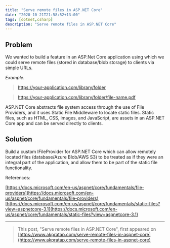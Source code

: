 ```yaml
---
title: "Serve remote files in ASP.NET Core"
date: "2020-10-21T21:58:52+13:00"
tags: [dotnet,csharp]
description: "Serve remote files in ASP.NET Core"
---
```


## Problem

We wanted to build a feature in an ASP.Net Core application using which we could serve remote files (stored in database/blob storage) to clients via simple URLs.

_Example._

>https://your-application.com/library/folder

>https://your-application.com/library/folder/file-name.pdf

ASP.NET Core abstracts file system access through the use of File Providers, and it uses Static File Middleware to locate static files. Static files, such as HTML, CSS, images, and JavaScript, are assets in an ASP.NET Core app and can be served directly to clients.

## Solution

Build a custom IFileProvider for ASP.NET Core which can allow remotely located files (database/Azure Blob/AWS S3) to be treated as if they were an integral part of the application, and allow them to be part of the static file functionality.

References:

[https://docs.microsoft.com/en-us/aspnet/core/fundamentals/file-providers](https://docs.microsoft.com/en-us/aspnet/core/fundamentals/file-providers)
 
[https://docs.microsoft.com/en-us/aspnet/core/fundamentals/static-files?view=aspnetcore-3.1](https://docs.microsoft.com/en-us/aspnet/core/fundamentals/static-files?view=aspnetcore-3.1)

---

>This post, "Serve remote files in ASP.NET Core", first appeared on [https://www.akpratap.com/serve-remote-files-in-aspnet-core](https://www.akpratap.com/serve-remote-files-in-aspnet-core)